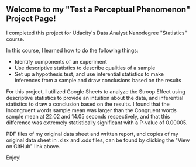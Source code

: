 ## Welcome to my "Test a Perceptual Phenomenon" Project Page!

I completed this project for Udacity's Data Analyst Nanodegree "Statistics" course.

In this course, I learned how to do the following things:

- Identify components of an experiment
- Use descriptive statistics to describe qualities of a sample
- Set up a hypothesis test, and use inferential statistics to make inferences from a sample and draw conclusions based on the results

For this project, I utilized Google Sheets to analyze the Stroop Effect using descriptive statistics to provide an intuition about the data, and inferential statistics to draw a conclusion based on the results. I found that the Incongruent words sample mean was larger than the Congruent words sample mean at 22.02 and 14.05 seconds respectively, and that this difference was extremely statistically significant with a P-value of 0.00005.

PDF files of my original data sheet and written report, and copies of my original data sheet in .xlsx and .ods files, can be found by clicking the "View on GitHub" link above.

Enjoy!
